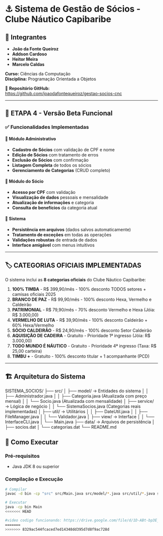 # ⚓ Sistema de Gestão de Sócios - Clube Náutico Capibaribe

## 👥 Integrantes
- **João da Fonte Queiroz**  
- **Addson Cardoso**  
- **Heitor Meira**  
- **Marcelo Caldas**  

**Curso:** Ciências da Computação  
**Disciplina:** Programação Orientada a Objetos  

📁 **Repositório GitHub:**  
https://github.com/joaodafontequeiroz/gestao-socios-cnc

---

## 🎯 ETAPA 4 - Versão Beta Funcional

### ✅ Funcionalidades Implementadas

#### 🔧 Módulo Administrativo
- **Cadastro de Sócios** com validação de CPF e nome
- **Edição de Sócios** com tratamento de erros
- **Exclusão de Sócios** com confirmação
- **Listagem Completa** de todos os sócios
- **Gerenciamento de Categorias** (CRUD completo)

#### 👤 Módulo do Sócio
- **Acesso por CPF** com validação
- **Visualização de dados** pessoais e mensalidade
- **Atualização de informações** e categoria
- **Consulta de benefícios** da categoria atual

#### 💾 Sistema
- **Persistência em arquivos** (dados salvos automaticamente)
- **Tratamento de exceções** em todas as operações
- **Validações robustas** de entrada de dados
- **Interface amigável** com menus intuitivos

---

## 🏷️ CATEGORIAS OFICIAIS IMPLEMENTADAS

O sistema inclui as **8 categorias oficiais** do Clube Náutico Capibaribe:

1. **100% TIMBA** - R$ 399,90/mês - 100% desconto TODOS setores + camisas oficiais 2025
2. **BRANCO DE PAZ** - R$ 99,90/mês - 100% desconto Hexa, Vermelho e Caldeirão
3. **PATRIMONIAL** - R$ 79,90/mês - 70% desconto Vermelho e Hexa (Jóia: R$ 3.000,00)
4. **VERMELHO DE LUTA** - R$ 39,90/mês - 100% desconto Caldeirão + 60% Hexa/Vermelho
5. **SÓCIO CALDEIRÃO** - R$ 24,90/mês - 100% desconto Setor Caldeirão
6. **AQUISIÇÃO DE CADEIRA** - Gratuito - Prioridade 1ª ingresso (Jóia: R$ 3.000,00)
7. **TODO MUNDO É NÁUTICO** - Gratuito - Prioridade 4ª ingresso (Taxa: R$ 25,00 carteira)
8. **TIMBU +** - Gratuito - 100% desconto titular + 1 acompanhante (PCD)

---

## 🏗️ Arquitetura do Sistema

SISTEMA_SOCIOS/
├── src/
│ ├── model/ → Entidades do sistema
│ │ ├── Administrador.java
│ │ ├── Categoria.java (Atualizada com preço mensal)
│ │ └── Socio.java (Atualizada com mensalidade)
│ ├── service/ → Lógica de negócio
│ │ └── SistemaSocios.java (Categorias reais implementadas)
│ ├── util/ → Utilitários
│ │ ├── DateUtil.java
│ │ ├── FileManager.java
│ │ └── Validador.java
│ ├── view/ → Interface
│ │ └── InterfaceCLI.java
│ └── Main.java
├── data/ → Arquivos de persistência
│ ├── socios.dat
│ └── categorias.dat
└── README.md

## 🚀 Como Executar

### Pré-requisitos
- Java JDK 8 ou superior

### Compilação e Execução
```bash
# Compilar
javac -d bin -cp "src" src/Main.java src/model/*.java src/util/*.java src/service/*.java src/view/*.java

# Executar
java -cp bin Main
<<<<<<< HEAD

#video codigo funcionando: https://drive.google.com/file/d/1D-ABt-bp3E_xzog9znUAFS4bPv98TMyl/view?usp=sharing
=======
>>>>>>> 8329ac544fcaced7ed14348dd395d7d8f9ac728d
